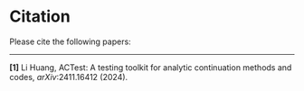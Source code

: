 # Citation

Please cite the following papers:

---

**[1]** Li Huang, ACTest: A testing toolkit for analytic continuation methods and codes, *arXiv*:2411.16412 (2024).
